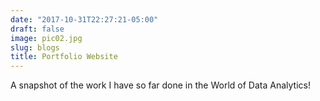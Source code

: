 ```yaml
---
date: "2017-10-31T22:27:21-05:00"
draft: false
image: pic02.jpg
slug: blogs
title: Portfolio Website
---
```


A snapshot of the work I have so far done in the World of Data Analytics!